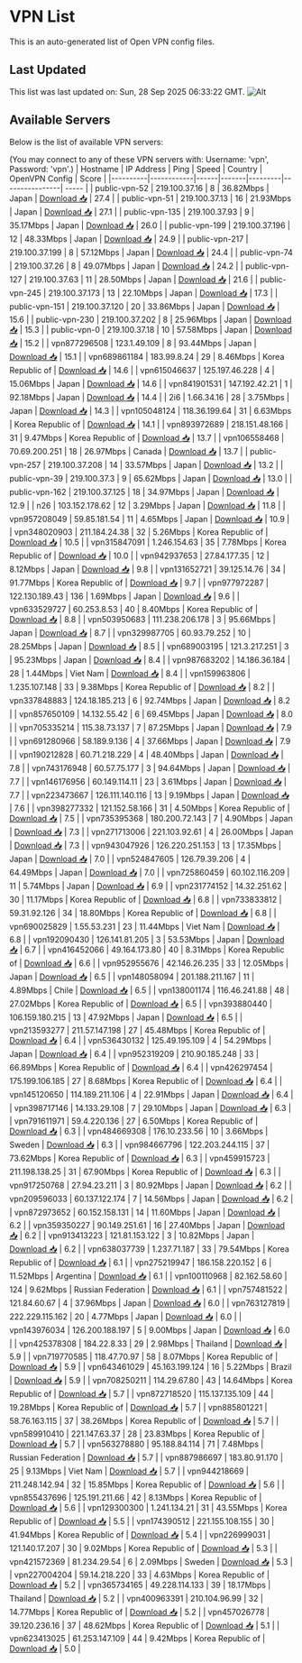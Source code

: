 # VPN List

This is an auto-generated list of Open VPN config files.

## Last Updated

This list was last updated on: Sun, 28 Sep 2025 06:33:22 GMT.
![Alt](https://repobeats.axiom.co/api/embed/186b98318ef1479477931607c1ad7d823f12451f.svg "Repobeats analytics image")

## Available Servers

Below is the list of available VPN servers:

(You may connect to any of these VPN servers with: Username: 'vpn', Password: 'vpn'.)
| Hostname | IP Address | Ping | Speed | Country | OpenVPN Config | Score |
|----------|------------|------|-------|---------|----------------| ----- |
| public-vpn-52 | 219.100.37.16 | 8 | 36.82Mbps | Japan | [Download 📥](./configs/server_0_JP.ovpn) | 27.4 |
| public-vpn-51 | 219.100.37.13 | 16 | 21.93Mbps | Japan | [Download 📥](./configs/server_1_JP.ovpn) | 27.1 |
| public-vpn-135 | 219.100.37.93 | 9 | 35.17Mbps | Japan | [Download 📥](./configs/server_2_JP.ovpn) | 26.0 |
| public-vpn-199 | 219.100.37.196 | 12 | 48.33Mbps | Japan | [Download 📥](./configs/server_3_JP.ovpn) | 24.9 |
| public-vpn-217 | 219.100.37.199 | 8 | 57.12Mbps | Japan | [Download 📥](./configs/server_4_JP.ovpn) | 24.4 |
| public-vpn-74 | 219.100.37.26 | 8 | 49.07Mbps | Japan | [Download 📥](./configs/server_5_JP.ovpn) | 24.2 |
| public-vpn-127 | 219.100.37.63 | 11 | 28.50Mbps | Japan | [Download 📥](./configs/server_6_JP.ovpn) | 21.6 |
| public-vpn-245 | 219.100.37.173 | 13 | 22.10Mbps | Japan | [Download 📥](./configs/server_7_JP.ovpn) | 17.3 |
| public-vpn-151 | 219.100.37.120 | 20 | 33.86Mbps | Japan | [Download 📥](./configs/server_8_JP.ovpn) | 15.6 |
| public-vpn-230 | 219.100.37.202 | 8 | 25.96Mbps | Japan | [Download 📥](./configs/server_9_JP.ovpn) | 15.3 |
| public-vpn-0 | 219.100.37.18 | 10 | 57.58Mbps | Japan | [Download 📥](./configs/server_10_JP.ovpn) | 15.2 |
| vpn877296508 | 123.1.49.109 | 8 | 93.44Mbps | Japan | [Download 📥](./configs/server_11_JP.ovpn) | 15.1 |
| vpn689861184 | 183.99.8.24 | 29 | 8.46Mbps | Korea Republic of | [Download 📥](./configs/server_12_KR.ovpn) | 14.6 |
| vpn615046637 | 125.197.46.228 | 4 | 15.06Mbps | Japan | [Download 📥](./configs/server_13_JP.ovpn) | 14.6 |
| vpn841901531 | 147.192.42.21 | 1 | 92.18Mbps | Japan | [Download 📥](./configs/server_14_JP.ovpn) | 14.4 |
| 2i6 | 1.66.34.16 | 28 | 3.75Mbps | Japan | [Download 📥](./configs/server_15_JP.ovpn) | 14.3 |
| vpn105048124 | 118.36.199.64 | 31 | 6.63Mbps | Korea Republic of | [Download 📥](./configs/server_16_KR.ovpn) | 14.1 |
| vpn893972689 | 218.151.48.166 | 31 | 9.47Mbps | Korea Republic of | [Download 📥](./configs/server_17_KR.ovpn) | 13.7 |
| vpn106558468 | 70.69.200.251 | 18 | 26.97Mbps | Canada | [Download 📥](./configs/server_18_CA.ovpn) | 13.7 |
| public-vpn-257 | 219.100.37.208 | 14 | 33.57Mbps | Japan | [Download 📥](./configs/server_19_JP.ovpn) | 13.2 |
| public-vpn-39 | 219.100.37.3 | 9 | 65.62Mbps | Japan | [Download 📥](./configs/server_20_JP.ovpn) | 13.0 |
| public-vpn-162 | 219.100.37.125 | 18 | 34.97Mbps | Japan | [Download 📥](./configs/server_21_JP.ovpn) | 12.9 |
| n26 | 103.152.178.62 | 12 | 3.29Mbps | Japan | [Download 📥](./configs/server_22_JP.ovpn) | 11.8 |
| vpn957208049 | 59.85.181.54 | 11 | 4.65Mbps | Japan | [Download 📥](./configs/server_23_JP.ovpn) | 10.9 |
| vpn348020903 | 211.184.24.38 | 32 | 5.26Mbps | Korea Republic of | [Download 📥](./configs/server_24_KR.ovpn) | 10.5 |
| vpn315847091 | 1.246.154.63 | 35 | 7.78Mbps | Korea Republic of | [Download 📥](./configs/server_25_KR.ovpn) | 10.0 |
| vpn942937653 | 27.84.177.35 | 12 | 8.12Mbps | Japan | [Download 📥](./configs/server_26_JP.ovpn) | 9.8 |
| vpn131652721 | 39.125.14.76 | 34 | 91.77Mbps | Korea Republic of | [Download 📥](./configs/server_27_KR.ovpn) | 9.7 |
| vpn977972287 | 122.130.189.43 | 136 | 1.69Mbps | Japan | [Download 📥](./configs/server_28_JP.ovpn) | 9.6 |
| vpn633529727 | 60.253.8.53 | 40 | 8.40Mbps | Korea Republic of | [Download 📥](./configs/server_29_KR.ovpn) | 8.8 |
| vpn503950683 | 111.238.206.178 | 3 | 95.66Mbps | Japan | [Download 📥](./configs/server_30_JP.ovpn) | 8.7 |
| vpn329987705 | 60.93.79.252 | 10 | 28.25Mbps | Japan | [Download 📥](./configs/server_31_JP.ovpn) | 8.5 |
| vpn689003195 | 121.3.217.251 | 3 | 95.23Mbps | Japan | [Download 📥](./configs/server_32_JP.ovpn) | 8.4 |
| vpn987683202 | 14.186.36.184 | 28 | 1.44Mbps | Viet Nam | [Download 📥](./configs/server_33_VN.ovpn) | 8.4 |
| vpn159963806 | 1.235.107.148 | 33 | 9.38Mbps | Korea Republic of | [Download 📥](./configs/server_34_KR.ovpn) | 8.2 |
| vpn337848883 | 124.18.185.213 | 6 | 92.74Mbps | Japan | [Download 📥](./configs/server_35_JP.ovpn) | 8.2 |
| vpn857650109 | 14.132.55.42 | 6 | 69.45Mbps | Japan | [Download 📥](./configs/server_36_JP.ovpn) | 8.0 |
| vpn705335214 | 115.38.73.137 | 7 | 87.25Mbps | Japan | [Download 📥](./configs/server_37_JP.ovpn) | 7.9 |
| vpn691280966 | 58.189.9.136 | 4 | 37.66Mbps | Japan | [Download 📥](./configs/server_38_JP.ovpn) | 7.9 |
| vpn190212828 | 60.71.218.229 | 4 | 48.40Mbps | Japan | [Download 📥](./configs/server_39_JP.ovpn) | 7.8 |
| vpn743176948 | 60.57.75.177 | 3 | 94.64Mbps | Japan | [Download 📥](./configs/server_40_JP.ovpn) | 7.7 |
| vpn146176956 | 60.149.114.11 | 23 | 3.61Mbps | Japan | [Download 📥](./configs/server_41_JP.ovpn) | 7.7 |
| vpn223473667 | 126.111.140.116 | 13 | 9.19Mbps | Japan | [Download 📥](./configs/server_42_JP.ovpn) | 7.6 |
| vpn398277332 | 121.152.58.166 | 31 | 4.50Mbps | Korea Republic of | [Download 📥](./configs/server_43_KR.ovpn) | 7.5 |
| vpn735395368 | 180.200.72.143 | 7 | 4.90Mbps | Japan | [Download 📥](./configs/server_44_JP.ovpn) | 7.3 |
| vpn271713006 | 221.103.92.61 | 4 | 26.00Mbps | Japan | [Download 📥](./configs/server_45_JP.ovpn) | 7.3 |
| vpn943047926 | 126.220.251.153 | 13 | 17.35Mbps | Japan | [Download 📥](./configs/server_46_JP.ovpn) | 7.0 |
| vpn524847605 | 126.79.39.206 | 4 | 64.49Mbps | Japan | [Download 📥](./configs/server_47_JP.ovpn) | 7.0 |
| vpn725860459 | 60.102.116.209 | 11 | 5.74Mbps | Japan | [Download 📥](./configs/server_48_JP.ovpn) | 6.9 |
| vpn231774152 | 14.32.251.62 | 30 | 11.17Mbps | Korea Republic of | [Download 📥](./configs/server_49_KR.ovpn) | 6.8 |
| vpn733833812 | 59.31.92.126 | 34 | 18.80Mbps | Korea Republic of | [Download 📥](./configs/server_50_KR.ovpn) | 6.8 |
| vpn690025829 | 1.55.53.231 | 23 | 11.44Mbps | Viet Nam | [Download 📥](./configs/server_51_VN.ovpn) | 6.8 |
| vpn192090430 | 126.141.81.205 | 3 | 53.53Mbps | Japan | [Download 📥](./configs/server_52_JP.ovpn) | 6.7 |
| vpn416452066 | 49.164.173.80 | 40 | 8.31Mbps | Korea Republic of | [Download 📥](./configs/server_53_KR.ovpn) | 6.6 |
| vpn952955676 | 42.146.26.235 | 33 | 12.05Mbps | Japan | [Download 📥](./configs/server_54_JP.ovpn) | 6.5 |
| vpn148058094 | 201.188.211.167 | 11 | 4.89Mbps | Chile | [Download 📥](./configs/server_55_CL.ovpn) | 6.5 |
| vpn138001174 | 116.46.241.88 | 48 | 27.02Mbps | Korea Republic of | [Download 📥](./configs/server_56_KR.ovpn) | 6.5 |
| vpn393880440 | 106.159.180.215 | 13 | 47.92Mbps | Japan | [Download 📥](./configs/server_57_JP.ovpn) | 6.5 |
| vpn213593277 | 211.57.147.198 | 27 | 45.48Mbps | Korea Republic of | [Download 📥](./configs/server_58_KR.ovpn) | 6.4 |
| vpn536430132 | 125.49.195.109 | 4 | 54.29Mbps | Japan | [Download 📥](./configs/server_59_JP.ovpn) | 6.4 |
| vpn952319209 | 210.90.185.248 | 33 | 66.89Mbps | Korea Republic of | [Download 📥](./configs/server_60_KR.ovpn) | 6.4 |
| vpn426297454 | 175.199.106.185 | 27 | 8.68Mbps | Korea Republic of | [Download 📥](./configs/server_61_KR.ovpn) | 6.4 |
| vpn145120650 | 114.189.211.106 | 4 | 22.91Mbps | Japan | [Download 📥](./configs/server_62_JP.ovpn) | 6.4 |
| vpn398717146 | 14.133.29.108 | 7 | 29.10Mbps | Japan | [Download 📥](./configs/server_63_JP.ovpn) | 6.3 |
| vpn791611971 | 59.4.220.136 | 27 | 6.50Mbps | Korea Republic of | [Download 📥](./configs/server_64_KR.ovpn) | 6.3 |
| vpn484669308 | 176.10.233.56 | 10 | 3.66Mbps | Sweden | [Download 📥](./configs/server_65_SE.ovpn) | 6.3 |
| vpn984667796 | 122.203.244.115 | 37 | 73.62Mbps | Korea Republic of | [Download 📥](./configs/server_66_KR.ovpn) | 6.3 |
| vpn459915723 | 211.198.138.25 | 31 | 67.90Mbps | Korea Republic of | [Download 📥](./configs/server_67_KR.ovpn) | 6.3 |
| vpn917250768 | 27.94.23.211 | 3 | 80.92Mbps | Japan | [Download 📥](./configs/server_68_JP.ovpn) | 6.2 |
| vpn209596033 | 60.137.122.174 | 7 | 14.56Mbps | Japan | [Download 📥](./configs/server_69_JP.ovpn) | 6.2 |
| vpn872973652 | 60.152.158.131 | 14 | 11.60Mbps | Japan | [Download 📥](./configs/server_70_JP.ovpn) | 6.2 |
| vpn359350227 | 90.149.251.61 | 16 | 27.40Mbps | Japan | [Download 📥](./configs/server_71_JP.ovpn) | 6.2 |
| vpn913413223 | 121.81.153.122 | 3 | 10.82Mbps | Japan | [Download 📥](./configs/server_72_JP.ovpn) | 6.2 |
| vpn638037739 | 1.237.71.187 | 33 | 79.54Mbps | Korea Republic of | [Download 📥](./configs/server_73_KR.ovpn) | 6.1 |
| vpn275219947 | 186.158.220.152 | 6 | 11.52Mbps | Argentina | [Download 📥](./configs/server_74_AR.ovpn) | 6.1 |
| vpn100110968 | 82.162.58.60 | 124 | 9.62Mbps | Russian Federation | [Download 📥](./configs/server_75_RU.ovpn) | 6.1 |
| vpn757481522 | 121.84.60.67 | 4 | 37.96Mbps | Japan | [Download 📥](./configs/server_76_JP.ovpn) | 6.0 |
| vpn763127819 | 222.229.115.162 | 20 | 4.77Mbps | Japan | [Download 📥](./configs/server_77_JP.ovpn) | 6.0 |
| vpn143976034 | 126.200.188.197 | 5 | 9.00Mbps | Japan | [Download 📥](./configs/server_78_JP.ovpn) | 6.0 |
| vpn425378308 | 184.22.8.33 | 29 | 2.98Mbps | Thailand | [Download 📥](./configs/server_79_TH.ovpn) | 5.9 |
| vpn719770585 | 118.47.70.97 | 58 | 8.07Mbps | Korea Republic of | [Download 📥](./configs/server_80_KR.ovpn) | 5.9 |
| vpn643461029 | 45.163.199.124 | 16 | 5.22Mbps | Brazil | [Download 📥](./configs/server_81_BR.ovpn) | 5.9 |
| vpn708250211 | 114.29.67.80 | 43 | 14.64Mbps | Korea Republic of | [Download 📥](./configs/server_82_KR.ovpn) | 5.7 |
| vpn872718520 | 115.137.135.109 | 44 | 19.28Mbps | Korea Republic of | [Download 📥](./configs/server_83_KR.ovpn) | 5.7 |
| vpn885801221 | 58.76.163.115 | 37 | 38.26Mbps | Korea Republic of | [Download 📥](./configs/server_84_KR.ovpn) | 5.7 |
| vpn589910410 | 221.147.63.37 | 28 | 23.83Mbps | Korea Republic of | [Download 📥](./configs/server_85_KR.ovpn) | 5.7 |
| vpn563278880 | 95.188.84.114 | 71 | 7.48Mbps | Russian Federation | [Download 📥](./configs/server_86_RU.ovpn) | 5.7 |
| vpn887986697 | 183.80.91.170 | 25 | 9.13Mbps | Viet Nam | [Download 📥](./configs/server_87_VN.ovpn) | 5.7 |
| vpn944218669 | 211.248.142.94 | 32 | 15.85Mbps | Korea Republic of | [Download 📥](./configs/server_88_KR.ovpn) | 5.6 |
| vpn855437696 | 125.191.211.66 | 42 | 8.13Mbps | Korea Republic of | [Download 📥](./configs/server_89_KR.ovpn) | 5.6 |
| vpn129300300 | 1.241.134.21 | 31 | 43.55Mbps | Korea Republic of | [Download 📥](./configs/server_90_KR.ovpn) | 5.5 |
| vpn174390512 | 221.155.108.155 | 30 | 41.94Mbps | Korea Republic of | [Download 📥](./configs/server_91_KR.ovpn) | 5.4 |
| vpn226999031 | 121.140.17.207 | 30 | 9.02Mbps | Korea Republic of | [Download 📥](./configs/server_92_KR.ovpn) | 5.3 |
| vpn421572369 | 81.234.29.54 | 6 | 2.09Mbps | Sweden | [Download 📥](./configs/server_93_SE.ovpn) | 5.3 |
| vpn227004204 | 59.14.218.220 | 33 | 4.63Mbps | Korea Republic of | [Download 📥](./configs/server_94_KR.ovpn) | 5.2 |
| vpn365734165 | 49.228.114.133 | 39 | 18.17Mbps | Thailand | [Download 📥](./configs/server_95_TH.ovpn) | 5.2 |
| vpn400963391 | 210.104.96.99 | 32 | 14.77Mbps | Korea Republic of | [Download 📥](./configs/server_96_KR.ovpn) | 5.2 |
| vpn457026778 | 39.120.236.16 | 37 | 48.62Mbps | Korea Republic of | [Download 📥](./configs/server_97_KR.ovpn) | 5.1 |
| vpn623413025 | 61.253.147.109 | 44 | 9.42Mbps | Korea Republic of | [Download 📥](./configs/server_98_KR.ovpn) | 5.0 |
